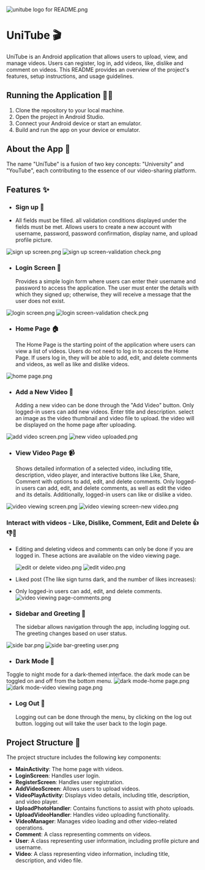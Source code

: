![unitube logo for README.png](app/src/main/assets/README_pictures/unitube%20logo%20for%20README.png)

# UniTube 🎬

UniTube is an Android application that allows users to upload, view, and manage videos.
Users can register, log in, add videos, like, dislike and comment on videos.
This README provides an overview of the project's features, setup instructions, and usage guidelines.

## Running the Application 🏃‍♂️

1. Clone the repository to your local machine.
2. Open the project in Android Studio.
3. Connect your Android device or start an emulator.
4. Build and run the app on your device or emulator.


## About the App 🤔

The name "UniTube" is a fusion of two key concepts: "University" and "YouTube", each contributing to the essence of our video-sharing platform.

## Features ✨

- ### Sign up 📝
- All fields must be filled. all validation conditions displayed under the fields must be met.
  Allows users to create a new account with username, password, password confirmation, display name, and upload profile picture.

![sign up screen.png](app%2Fsrc%2Fmain%2Fassets%2FREADME_pictures%2Fsign%20up%20screen.png)
![sign up screen-validation check.png](app%2Fsrc%2Fmain%2Fassets%2FREADME_pictures%2Fsign%20up%20screen-validation%20check.png)


- ### Login Screen 🔑
  Provides a simple login form where users can enter their username and password to access the application.
  The user must enter the details with which they signed up; otherwise, they will receive a message that the user does not exist.

![login screen.png](app%2Fsrc%2Fmain%2Fassets%2FREADME_pictures%2Flogin%20screen.png)
![login screen-validation check.png](app%2Fsrc%2Fmain%2Fassets%2FREADME_pictures%2Flogin%20screen-validation%20check.png)


- ### Home Page  🏠
  The Home Page is the starting point of the application where users can view a list of videos.
  Users do not need to log in to access the Home Page.
  If users log in, they will be able to add, edit, and delete comments and videos, as well as like and dislike videos.

![home page.png](app%2Fsrc%2Fmain%2Fassets%2FREADME_pictures%2Fhome%20page.png)


- ### Add a New Video 🎥
  Adding a new video can be done through the "Add Video" button. Only logged-in users can add new videos.
  Enter title and description. select an image as the video thumbnail and video file to upload.
  the video will be displayed on the home page after uploading.

![add video screen.png](app%2Fsrc%2Fmain%2Fassets%2FREADME_pictures%2Fadd%20video%20screen.png)
![new video uploaded.png](app%2Fsrc%2Fmain%2Fassets%2FREADME_pictures%2Fnew%20video%20uploaded.png)


- ### View Video Page 📹
  Shows detailed information of a selected video, including title, description, video player, and interactive buttons like Like, Share, Comment with options to add, edit, and delete comments.
  Only logged-in users can add, edit, and delete comments, as well as edit the video and its details. Additionally, logged-in users can like or dislike a video.

![video viewing screen.png](app%2Fsrc%2Fmain%2Fassets%2FREADME_pictures%2Fvideo%20viewing%20screen.png)
![video viewing screen-new video.png](app%2Fsrc%2Fmain%2Fassets%2FREADME_pictures%2Fvideo%20viewing%20screen-new%20video.png)


### Interact with videos - Like, Dislike, Comment, Edit and Delete 👍👎💬
- Editing and deleting videos and comments can only be done if you are logged in. These actions are available on the video viewing page.
  
  ![edit or delete video.png](app%2Fsrc%2Fmain%2Fassets%2FREADME_pictures%2Fedit%20or%20delete%20video.png)
  ![edit video.png](app%2Fsrc%2Fmain%2Fassets%2FREADME_pictures%2Fedit%20video.png)

- Liked post (The like sign turns dark, and the number of likes increases):

- Only logged-in users can add, edit, and delete comments.
  ![video viewing page-comments.png](app%2Fsrc%2Fmain%2Fassets%2FREADME_pictures%2Fvideo%20viewing%20page-comments.png)


- ### Sidebar and Greeting 🌟
  The sidebar allows navigation through the app, including logging out. The greeting changes based on user status.

![side bar.png](app%2Fsrc%2Fmain%2Fassets%2FREADME_pictures%2Fside%20bar.png)
![side bar-greeting user.png](app%2Fsrc%2Fmain%2Fassets%2FREADME_pictures%2Fside%20bar-greeting%20user.png)


- ### Dark Mode 🌙
Toggle to night mode for a dark-themed interface. the dark mode can be toggled on and off from the bottom menu.
![dark mode-home page.png](app%2Fsrc%2Fmain%2Fassets%2FREADME_pictures%2Fdark%20mode-home%20page.png)
![dark mode-video viewing page.png](app%2Fsrc%2Fmain%2Fassets%2FREADME_pictures%2Fdark%20mode-video%20viewing%20page.png)


- ### Log Out 🚪
  Logging out can be done through the menu, by clicking on the log out button. logging out will take the user back to the login page.


## Project Structure 📂

The project structure includes the following key components:

- **MainActivity**: The home page with videos.
- **LoginScreen**: Handles user login.
- **RegisterScreen**: Handles user registration.
- **AddVideoScreen**: Allows users to upload videos.
- **VideoPlayActivity**: Displays video details, including title, description, and video player.
- **UploadPhotoHandler**: Contains functions to assist with photo uploads.
- **UploadVideoHandler**: Handles video uploading functionality.
- **VideoManager**: Manages video loading and other video-related operations.
- **Comment**: A class representing comments on videos.
- **User**: A class representing user information, including profile picture and username.
- **Video**: A class representing video information, including title, description, and video file.
